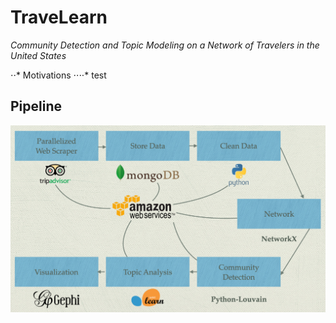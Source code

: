 # TraveLearn

*Community Detection and Topic Modeling on a Network of Travelers in the United States*

⋅⋅* Motivations
⋅⋅⋅⋅* test

## Pipeline
![alt text](https://github.com/ochik100/TraveLearn/blob/master/graph/images/pipeline.png)
